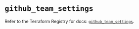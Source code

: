 # `github_team_settings`

Refer to the Terraform Registry for docs: [`github_team_settings`](https://registry.terraform.io/providers/integrations/github/6.1.0/docs/resources/team_settings).
